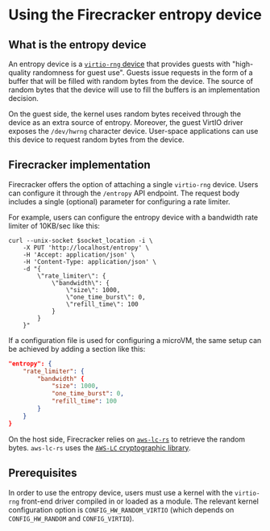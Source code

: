 # Using the Firecracker entropy device

## What is the entropy device

An entropy device is a [`virtio-rng` device][1] that provides guests with
"high-quality randomness for guest use". Guests issue requests in the form of a
buffer that will be filled with random bytes from the device. The source of
random bytes that the device will use to fill the buffers is an implementation
decision.

On the guest side, the kernel uses random bytes received through the device as
an extra source of entropy. Moreover, the guest VirtIO driver exposes the
`/dev/hwrng` character device. User-space applications can use this device to
request random bytes from the device.

## Firecracker implementation

Firecracker offers the option of attaching a single `virtio-rng` device. Users
can configure it through the `/entropy` API endpoint. The request body includes
a single (optional) parameter for configuring a rate limiter.

For example, users can configure the entropy device with a bandwidth rate
limiter of 10KB/sec like this:

```console
curl --unix-socket $socket_location -i \
    -X PUT 'http://localhost/entropy' \
    -H 'Accept: application/json' \
    -H 'Content-Type: application/json' \
    -d "{
        \"rate_limiter\": {
            \"bandwidth\": {
                \"size\": 1000,
                \"one_time_burst\": 0,
                \"refill_time\": 100
            }
        }
    }"
```

If a configuration file is used for configuring a microVM, the same setup can be
achieved by adding a section like this:

```json
"entropy": {
    "rate_limiter": {
        "bandwidth" {
            "size": 1000,
            "one_time_burst": 0,
            "refill_time": 100
        }
    }
}
```

On the host side, Firecracker relies on [`aws-lc-rs`][2] to retrieve the random
bytes. `aws-lc-rs` uses the [`AWS-LC` cryptographic library][3].

## Prerequisites

In order to use the entropy device, users must use a kernel with the
`virtio-rng` front-end driver compiled in or loaded as a module. The relevant
kernel configuration option is `CONFIG_HW_RANDOM_VIRTIO` (which depends on
`CONFIG_HW_RANDOM` and `CONFIG_VIRTIO`).

[1]: https://docs.oasis-open.org/virtio/virtio/v1.2/cs01/virtio-v1.2-cs01.html#x1-3050004
[2]: https://docs.rs/aws-lc-rs/latest/aws_lc_rs/index.html
[3]: https://github.com/aws/aws-lc
